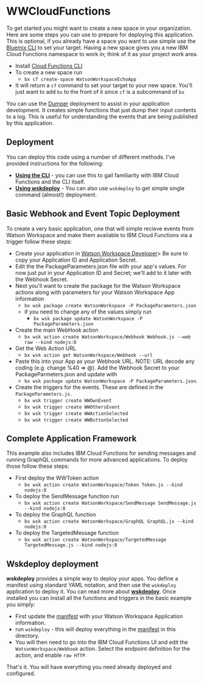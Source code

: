 # WWCloudFunctions

To get started you might want to create a new space in your organization. Here are some steps you can use to prepare for deploying this application. This is optional, if you already have a space you want to use simple use the [Bluemix CLI](https://console.bluemix.net/docs/cli/reference/bluemix_cli/get_started.html#getting-started) to set your target. Having a new space gives you a new IBM Cloud Functions namespace to work in; think of it as your project work area.
- Install [Cloud Functions CLI](https://console.bluemix.net/openwhisk/learn/cli)
- To create a new space run
  - `bx cf create-space WatsonWorkspaceEchoApp`
- It will return a `cf` command to set your target to your new space. You'll just want to add `bx` to the front of it since `cf` is a subcommand of `bx`

You can use the [Dumper](Dumper) deployment to assist in your application development. It creates simple functions that just dump their input contents to a log. This is useful for understanding the events that are being published by this application.

## Deployment
You can deploy this code using a number of different methods. I've provided instructions for the following:
- [**Using the CLI**](#basic-webhook-and-event-topic-deployment) - you can use this to gail familiarity with IBM Cloud Functions and the CLI itself.
- [**Using wskdeploy**](#wskdeploy-deployment) - You can also use `wskdeploy` to get simple single command (almost!) deployment.

## Basic Webhook and Event Topic Deployment
To create a very basic application, one that will simple recieve events from Watson Workspace and make them available to IBM Cloud Functions via a trigger follow these steps:
- Create your application in [Watson Workspace Developer](https://developer.watsonwork.ibm.com/apps)> Be sure to copy your Application ID and Application Secret.
- Edit the the PackageParameters.json file with your app's values. For now just put in your Application ID and Secret; we'll add to it later with the Webhook Secret.
- Next you'll want to create the package for the Watson Workspace actions along with parameters for your Watson Workspace App information
  - `bx wsk package create WatsonWorkspace -P PackageParameters.json`
  - if you need to change any of the values simply run
    - `bx wsk package update WatsonWorkspace -P PackageParameters.json`
- Create the main WebHook action
  - `bx wsk action create WatsonWorkspace/Webhook Webhook.js --web raw --kind nodejs:8`
- Get the Web Action URL
  - `bx wsk action get WatsonWorkspace/Webhook --url`
- Paste this into your App as your Webhook URL. NOTE: URL decode any coding (e.g. change %40 => @). Add the Webhook Secret to your PackageParmeters.json and update with
  - `bx wsk package update WatsonWorkspace -P PackageParameters.json`.
- Create the triggers for the events. These are defined in the `PackageParameters.js`.
  - `bx wsk trigger create WWOwnEvent`
  - `bx wsk trigger create WWOthersEvent`
  - `bx wsk trigger create WWActionSelected`
  - `bx wsk trigger create WWButtonSelected`

## Complete Application Framework
This example also includes IBM Cloud Functions for sending messages and running GraphQL commands for more advanced applications. To deploy those follow these steps:
- First deploy the WWToken action
  - `bx wsk action create WatsonWorkspace/Token Token.js --kind nodejs:8`
- To deploy the SendMessage function run
  - `bx wsk action create WatsonWorkspace/SendMessage SendMessage.js --kind nodejs:8`
- To deploy the GraphQL function
  - `bx wsk action create WatsonWorkspace/GraphQL GraphQL.js --kind nodejs:8`
- To deploy the TargetedMessage function
  - `bx wsk action create WatsonWorkspace/TargetedMessage TargetedMessage.js --kind nodejs:8`

## Wskdeploy deployment
**wskdeploy** provides a simple way to deploy your apps. You define a manifest using standard YAML notation, and then use the `wskdeploy` application to deploy it. You can read more about [**wskdeploy**](https://github.com/apache/incubator-openwhisk-wskdeploy).
Once installed you can install all the functions and triggers in the basic example you simply:
- First update the [manifest](Manifest.yml) with your Watson Workspace Application information.
- run `wskdeploy` - this will deploy everything in the [manifest](Manifest.yml) in this directory.
- You will then need to go into the IBM Cloud Functions UI and edit the `WatsonWorkspace/Webhook` action. Select the endpoint definition for the action, and enable `raw HTTP`.

That's it. You will have everything you need already deployed and configured.
